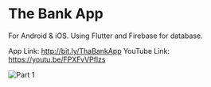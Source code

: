 # The Bank App

For Android & iOS.
Using Flutter and Firebase for database.

App Link: http://bit.ly/ThaBankApp
YouTube Link: https://youtu.be/FPXFvVPflzs

![Part 1](https://user-images.githubusercontent.com/72062416/121992281-f43c3980-cdbe-11eb-8cd9-b83509203994.jpeg)
